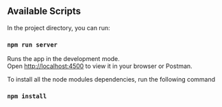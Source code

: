 ## Available Scripts

In the project directory, you can run:

### `npm run server`

Runs the app in the development mode.\
Open [http://localhost:4500](http://localhost:4500) to view it in your browser or Postman.

To install all the node modules dependencies, run the following command

### `npm install`


